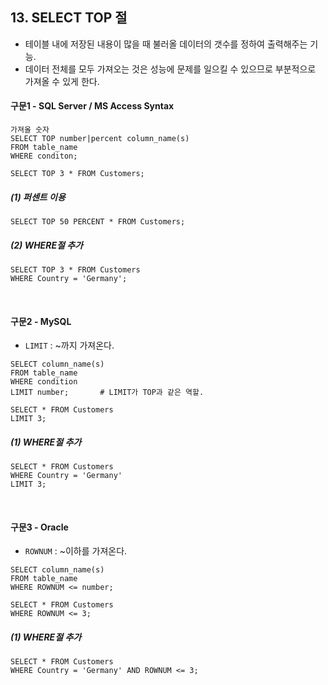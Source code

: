 ## 13. SELECT TOP 절

- 테이블 내에 저장된 내용이 많을 때 불러올 데이터의 갯수를 정하여 출력해주는 기능.
- 데이터 전체를 모두 가져오는 것은 성능에 문제를 일으킬 수 있으므로 부분적으로 가져올 수 있게 한다. 

#### 구문1 - SQL Server / MS Access Syntax

~~~
가져올 숫자 
SELECT TOP number|percent column_name(s)
FROM table_name
WHERE conditon;

SELECT TOP 3 * FROM Customers;
~~~


##### (1) 퍼센트 이용

~~~
SELECT TOP 50 PERCENT * FROM Customers;
~~~

##### (2) WHERE절 추가

~~~
SELECT TOP 3 * FROM Customers
WHERE Country = 'Germany';
~~~

<br>

#### 구문2 - MySQL

- `LIMIT` : ~까지 가져온다.

~~~
SELECT column_name(s)
FROM table_name
WHERE condition
LIMIT number;       # LIMIT가 TOP과 같은 역할.

SELECT * FROM Customers
LIMIT 3;
~~~

##### (1) WHERE절 추가

~~~
SELECT * FROM Customers
WHERE Country = 'Germany'
LIMIT 3;
~~~

<br>

#### 구문3 - Oracle

- `ROWNUM` : ~이하를 가져온다.

~~~
SELECT column_name(s)
FROM table_name
WHERE ROWNUM <= number;

SELECT * FROM Customers
WHERE ROWNUM <= 3;
~~~

##### (1) WHERE절 추가

~~~
SELECT * FROM Customers
WHERE Country = 'Germany' AND ROWNUM <= 3;
~~~

<br>